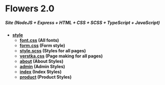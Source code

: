 # Flowers 2.0
##### Site (NodeJS + Express + HTML + CSS + SCSS + TypeScript + JavaScript)
- **[style](./)**
    - **[font.css](./font.css) (All fonts)**
    - **[form.css](./form.css) (Form style)**
    - **[style.scss](./style.scss) (Styles for all pages)**
    - **[verstka.css](./verstka.css) (Page making for all pages)**
    - **[about](./about) (About Styles)**
    - **[admin](./admin) (Admin Styles)**
    - **[index](./index) (Index Styles)**
    - **[product](./product) (Product Styles)**